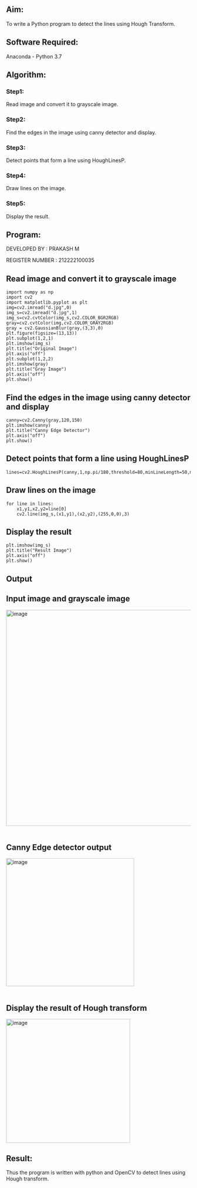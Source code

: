 ## Aim:
To write a Python program to detect the lines using Hough Transform.

## Software Required:
Anaconda - Python 3.7

## Algorithm:
### Step1:
Read image and convert it to grayscale image.
<br>

### Step2:
Find the edges in the image using canny detector and display.
<br>

### Step3:
Detect points that form a line using HoughLinesP.
<br>

### Step4:
Draw lines on the image.
<br>

### Step5:
Display the result.
<br>


## Program:

DEVELOPED BY : PRAKASH M

REGISTER NUMBER : 212222100035

## Read image and convert it to grayscale image
```
import numpy as np
import cv2
import matplotlib.pyplot as plt
img=cv2.imread("d.jpg",0)
img_s=cv2.imread("d.jpg",1)
img_s=cv2.cvtColor(img_s,cv2.COLOR_BGR2RGB)
gray=cv2.cvtColor(img,cv2.COLOR_GRAY2RGB)
gray = cv2.GaussianBlur(gray,(3,3),0)
plt.figure(figsize=(13,13))
plt.subplot(1,2,1)
plt.imshow(img_s)
plt.title("Original Image")
plt.axis("off")
plt.subplot(1,2,2)
plt.imshow(gray)
plt.title("Gray Image")
plt.axis("off")
plt.show()
```

## Find the edges in the image using canny detector and display
```
canny=cv2.Canny(gray,120,150)
plt.imshow(canny)
plt.title("Canny Edge Detector")
plt.axis("off")
plt.show()
```

## Detect points that form a line using HoughLinesP
```
lines=cv2.HoughLinesP(canny,1,np.pi/180,threshold=80,minLineLength=50,maxLineGap=250)
```

## Draw lines on the image
```
for line in lines:
    x1,y1,x2,y2=line[0]
    cv2.line(img_s,(x1,y1),(x2,y2),(255,0,0),3)
```

## Display the result
```
plt.imshow(img_s)
plt.title("Result Image")
plt.axis("off")
plt.show()
```

## Output

## Input image and grayscale image

<img width="589" alt="image" src="https://github.com/Prakashmathi2004/EDGE--LINKING-HOUGH-TRANSFORM/assets/118350045/50bc7fb1-88b5-4056-9f52-55f2b7ac9db9">

<br>
<br>

## Canny Edge detector output

<img width="349" alt="image" src="https://github.com/Prakashmathi2004/EDGE--LINKING-HOUGH-TRANSFORM/assets/118350045/ecb8b99b-0584-46a6-b8c8-61287d8cad47">

<br>
<br>


## Display the result of Hough transform

<img width="338" alt="image" src="https://github.com/Prakashmathi2004/EDGE--LINKING-HOUGH-TRANSFORM/assets/118350045/742e4974-4610-4fb9-ae07-02ed0f230038">


## Result:
Thus the program is written with python and OpenCV to detect lines using Hough transform. 
